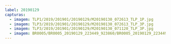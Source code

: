 ```yaml
---
label: 20190129
capturas:
  - imagem: TLP1/2019/201901/20190129/M20190130_072613_TLP_1P.jpg
  - imagem: TLP3/2019/201901/20190129/M20190130_072613_TLP_3P.jpg
  - imagem: TLP3/2019/201901/20190129/M20190130_071120_TLP_3P.jpg
  - imagem: BR0005/BR0005_20190129_223449_923860/BR0005_20190129_223449_923860_stack_282_meteors.jpg
---
```

